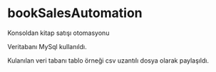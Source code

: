 # bookSalesAutomation
Konsoldan kitap satışı otomasyonu


Veritabanı MySql kullanıldı.

Kulanılan veri tabanı tablo örneği csv uzantılı dosya olarak paylaşıldı.
